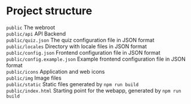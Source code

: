 # Project structure


`public` The webroot  
`public/api` API Backend  
`public/quiz.json` The quiz configuration file in JSON format  
`public/locales` Directory with locale files in JSON format  
`public/config.json` Frontend configuration file in JSON format  
`public/config.example.json` Example frontend configuration file in JSON format  
`public/icons` Application and web icons  
`public/img` Image files  
`public/static` Static files generated by `npm run build`  
`public/index.html` Starting point for the webapp, generated by `npm run build`  
